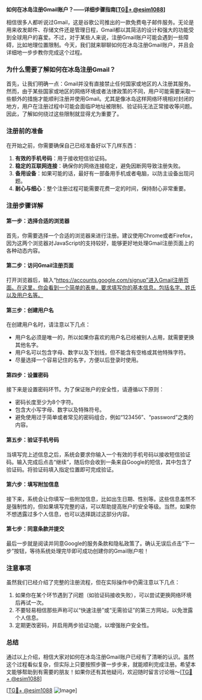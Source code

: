 **如何在冰岛注册Gmail账户？——详细步骤指南[[TG💪+ @esim1088](https://t.me/s/esim1088)]**

相信很多人都听说过Gmail，这是谷歌公司推出的一款免费电子邮件服务。无论是用来收发邮件、存储文件还是管理日程，Gmail都以其简洁的设计和强大的功能受到全球用户的喜爱。不过，对于某些人来说，注册Gmail账户可能会遇到一些障碍，比如地理位置限制。今天，我们就来聊聊如何在冰岛注册Gmail账户，并且会详细地一步步教你完成这个过程。

### 为什么需要了解如何在冰岛注册Gmail？

首先，让我们明确一点：Gmail并没有直接禁止任何国家或地区的人注册其服务。然而，由于某些国家或地区的网络环境或者法律政策的不同，用户可能需要采取一些额外的措施才能顺利注册并使用Gmail。尤其是像冰岛这样网络环境相对封闭的地方，用户在注册过程中可能会面临IP地址被限制、验证码无法正常接收等问题。因此，了解如何绕过这些限制就显得尤为重要了。

### 注册前的准备

在开始之前，你需要确保自己已经准备好以下几样东西：

1. **有效的手机号码**：用于接收短信验证码。
2. **稳定的互联网连接**：确保你的网络连接稳定，避免因断网导致注册失败。
3. **备用设备**：如果可能的话，最好有一部备用手机或者电脑，以防主设备出现问题。
4. **耐心与细心**：整个注册过程可能需要花费一定的时间，保持耐心非常重要。

### 注册步骤详解

#### 第一步：选择合适的浏览器

首先，你需要选择一个合适的浏览器来进行注册。建议使用Chrome或者Firefox，因为这两个浏览器对JavaScript的支持较好，能够更好地处理Gmail注册页面上的各种动态内容。

#### 第二步：访问Gmail注册页面

打开浏览器后，输入“https://accounts.google.com/signup”进入Gmail注册页面。在这里，你会看到一个简单的表单，要求填写你的基本信息，包括名字、姓氏以及用户名等。

#### 第三步：创建用户名

在创建用户名时，请注意以下几点：
- 用户名必须是唯一的，所以如果你喜欢的用户名已经被别人占用，就需要更换其他名字。
- 用户名可以包含字母、数字以及下划线，但不能含有空格或其他特殊字符。
- 尽量选择一个容易记住的名字，方便以后登录时使用。

#### 第四步：设置密码

接下来是设置密码环节。为了保证账户的安全性，请遵循以下原则：
- 密码长度至少为8个字符。
- 包含大小写字母、数字以及特殊符号。
- 避免使用过于简单或者常见的密码组合，例如“123456”、“password”之类的内容。

#### 第五步：验证手机号码

当填写完上述信息之后，系统会要求你输入一个有效的手机号码以接收短信验证码。输入完成后点击“继续”，随后你会收到一条来自Google的短信，其中包含了验证码。将验证码填入指定位置即可完成验证。

#### 第六步：填写附加信息

接下来，系统会让你填写一些附加信息，比如出生日期、性别等。这些信息虽然不是强制性的，但如果填写完整的话，可以帮助提高账户的安全等级。当然，如果你不想透露过多个人信息，也可以选择跳过这部分内容。

#### 第七步：同意条款并提交

最后一步就是阅读并同意Google的服务条款和隐私政策了。确认无误后点击“下一步”按钮，等待系统处理完毕即可成功创建你的Gmail账户啦！

### 注意事项

虽然我们已经介绍了完整的注册流程，但在实际操作中仍需注意以下几点：

1. 如果你在某个环节遇到了问题（如验证码接收失败），可以尝试更换网络环境后再试一次。
2. 不要轻易相信那些声称可以“快速注册”或“无需验证”的第三方网站，以免泄露个人信息。
3. 定期更改密码，并启用两步验证功能，以增强账户安全性。

### 总结

通过以上介绍，相信大家对如何在冰岛注册Gmail账户已经有了清晰的认识。虽然这个过程看似复杂，但实际上只要按照步骤一步步来，就能顺利完成注册。希望本文能够帮助到有需要的朋友！如果你还有其他疑问，欢迎随时留言讨论哦～[[TG💪+ @esim1088](https://t.me/s/esim1088)]

[[TG💪+ @esim1088](https://t.me/s/esim1088) ![Image](https://i.postimg.cc/4NQfJmqS/Snipaste-2025-05-13-00-14-12.png)]